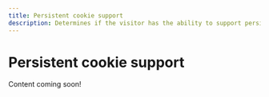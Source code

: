 ```yaml
---
title: Persistent cookie support
description: Determines if the visitor has the ability to support persistent cookies.
---
```


# Persistent cookie support

Content coming soon!
